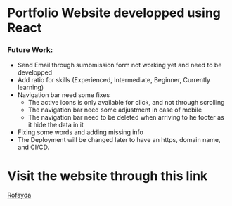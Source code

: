 # Portfolio Website developped using React

### Future Work:
- Send Email through sumbmission form not working yet and need to be developped
- Add ratio for skills (Experienced, Intermediate, Beginner, Currently learning)
- Navigation bar need some fixes 
    - The active icons is only available for click, and not through scrolling
    - The navigation bar need some adjustment in case of mobile
    - The navigation bar need to be deleted when arriving to he footer as it hide the data in it
- Fixing some words and adding missing info
- The Deployment will be changed later to have an https, domain name, and CI/CD.

# Visit the website through this link
[Rofayda](https://rofaydaaa.github.io/Profile/)
